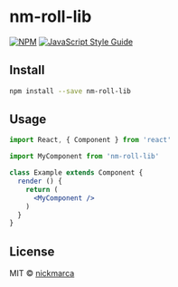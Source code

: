 # nm-roll-lib

> 

[![NPM](https://img.shields.io/npm/v/nm-roll.svg)](https://www.npmjs.com/package/nm-roll-lib) [![JavaScript Style Guide](https://img.shields.io/badge/code_style-standard-brightgreen.svg)](https://standardjs.com)

## Install

```bash
npm install --save nm-roll-lib
```

## Usage

```jsx
import React, { Component } from 'react'

import MyComponent from 'nm-roll-lib'

class Example extends Component {
  render () {
    return (
      <MyComponent />
    )
  }
}
```

## License

MIT © [nickmarca](https://github.com/nickmarca)
